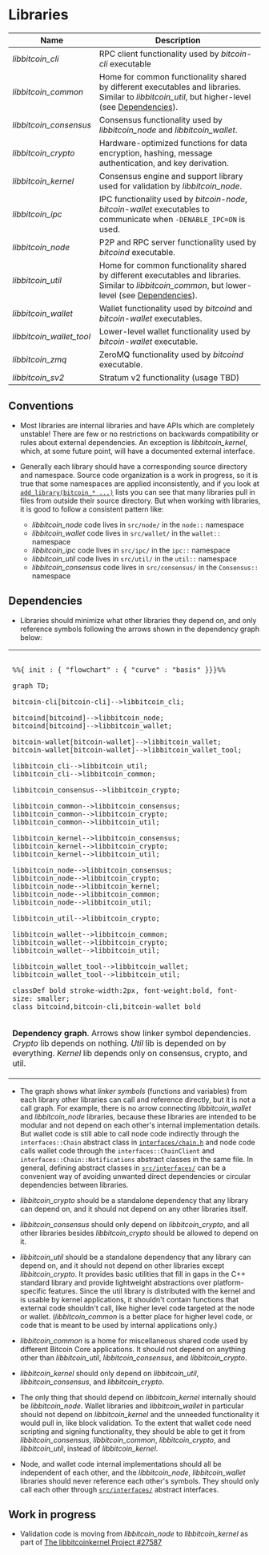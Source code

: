 # Libraries

| Name                     | Description |
|--------------------------|-------------|
| *libbitcoin_cli*         | RPC client functionality used by *bitcoin-cli* executable |
| *libbitcoin_common*      | Home for common functionality shared by different executables and libraries. Similar to *libbitcoin_util*, but higher-level (see [Dependencies](#dependencies)). |
| *libbitcoin_consensus*   | Consensus functionality used by *libbitcoin_node* and *libbitcoin_wallet*. |
| *libbitcoin_crypto*      | Hardware-optimized functions for data encryption, hashing, message authentication, and key derivation. |
| *libbitcoin_kernel*      | Consensus engine and support library used for validation by *libbitcoin_node*. |
| *libbitcoin_ipc*         | IPC functionality used by *bitcoin-node*, *bitcoin-wallet* executables to communicate when `-DENABLE_IPC=ON` is used. |
| *libbitcoin_node*        | P2P and RPC server functionality used by *bitcoind* executable. |
| *libbitcoin_util*        | Home for common functionality shared by different executables and libraries. Similar to *libbitcoin_common*, but lower-level (see [Dependencies](#dependencies)). |
| *libbitcoin_wallet*      | Wallet functionality used by *bitcoind* and *bitcoin-wallet* executables. |
| *libbitcoin_wallet_tool* | Lower-level wallet functionality used by *bitcoin-wallet* executable. |
| *libbitcoin_zmq*         | ZeroMQ functionality used by *bitcoind* executable. |
| *libbitcoin_sv2*         | Stratum v2 functionality (usage TBD) |

## Conventions

- Most libraries are internal libraries and have APIs which are completely unstable! There are few or no restrictions on backwards compatibility or rules about external dependencies. An exception is *libbitcoin_kernel*, which, at some future point, will have a documented external interface.

- Generally each library should have a corresponding source directory and namespace. Source code organization is a work in progress, so it is true that some namespaces are applied inconsistently, and if you look at [`add_library(bitcoin_* ...)`](../../src/CMakeLists.txt) lists you can see that many libraries pull in files from outside their source directory. But when working with libraries, it is good to follow a consistent pattern like:

  - *libbitcoin_node* code lives in `src/node/` in the `node::` namespace
  - *libbitcoin_wallet* code lives in `src/wallet/` in the `wallet::` namespace
  - *libbitcoin_ipc* code lives in `src/ipc/` in the `ipc::` namespace
  - *libbitcoin_util* code lives in `src/util/` in the `util::` namespace
  - *libbitcoin_consensus* code lives in `src/consensus/` in the `Consensus::` namespace

## Dependencies

- Libraries should minimize what other libraries they depend on, and only reference symbols following the arrows shown in the dependency graph below:

<table><tr><td>

```mermaid

%%{ init : { "flowchart" : { "curve" : "basis" }}}%%

graph TD;

bitcoin-cli[bitcoin-cli]-->libbitcoin_cli;

bitcoind[bitcoind]-->libbitcoin_node;
bitcoind[bitcoind]-->libbitcoin_wallet;

bitcoin-wallet[bitcoin-wallet]-->libbitcoin_wallet;
bitcoin-wallet[bitcoin-wallet]-->libbitcoin_wallet_tool;

libbitcoin_cli-->libbitcoin_util;
libbitcoin_cli-->libbitcoin_common;

libbitcoin_consensus-->libbitcoin_crypto;

libbitcoin_common-->libbitcoin_consensus;
libbitcoin_common-->libbitcoin_crypto;
libbitcoin_common-->libbitcoin_util;

libbitcoin_kernel-->libbitcoin_consensus;
libbitcoin_kernel-->libbitcoin_crypto;
libbitcoin_kernel-->libbitcoin_util;

libbitcoin_node-->libbitcoin_consensus;
libbitcoin_node-->libbitcoin_crypto;
libbitcoin_node-->libbitcoin_kernel;
libbitcoin_node-->libbitcoin_common;
libbitcoin_node-->libbitcoin_util;

libbitcoin_util-->libbitcoin_crypto;

libbitcoin_wallet-->libbitcoin_common;
libbitcoin_wallet-->libbitcoin_crypto;
libbitcoin_wallet-->libbitcoin_util;

libbitcoin_wallet_tool-->libbitcoin_wallet;
libbitcoin_wallet_tool-->libbitcoin_util;

classDef bold stroke-width:2px, font-weight:bold, font-size: smaller;
class bitcoind,bitcoin-cli,bitcoin-wallet bold
```
</td></tr><tr><td>

**Dependency graph**. Arrows show linker symbol dependencies. *Crypto* lib depends on nothing. *Util* lib is depended on by everything. *Kernel* lib depends only on consensus, crypto, and util.

</td></tr></table>

- The graph shows what _linker symbols_ (functions and variables) from each library other libraries can call and reference directly, but it is not a call graph. For example, there is no arrow connecting *libbitcoin_wallet* and *libbitcoin_node* libraries, because these libraries are intended to be modular and not depend on each other's internal implementation details. But wallet code is still able to call node code indirectly through the `interfaces::Chain` abstract class in [`interfaces/chain.h`](../../src/interfaces/chain.h) and node code calls wallet code through the `interfaces::ChainClient` and `interfaces::Chain::Notifications` abstract classes in the same file. In general, defining abstract classes in [`src/interfaces/`](../../src/interfaces/) can be a convenient way of avoiding unwanted direct dependencies or circular dependencies between libraries.

- *libbitcoin_crypto* should be a standalone dependency that any library can depend on, and it should not depend on any other libraries itself.

- *libbitcoin_consensus* should only depend on *libbitcoin_crypto*, and all other libraries besides *libbitcoin_crypto* should be allowed to depend on it.

- *libbitcoin_util* should be a standalone dependency that any library can depend on, and it should not depend on other libraries except *libbitcoin_crypto*. It provides basic utilities that fill in gaps in the C++ standard library and provide lightweight abstractions over platform-specific features. Since the util library is distributed with the kernel and is usable by kernel applications, it shouldn't contain functions that external code shouldn't call, like higher level code targeted at the node or wallet. (*libbitcoin_common* is a better place for higher level code, or code that is meant to be used by internal applications only.)

- *libbitcoin_common* is a home for miscellaneous shared code used by different Bitcoin Core applications. It should not depend on anything other than *libbitcoin_util*, *libbitcoin_consensus*, and *libbitcoin_crypto*.

- *libbitcoin_kernel* should only depend on *libbitcoin_util*, *libbitcoin_consensus*, and *libbitcoin_crypto*.

- The only thing that should depend on *libbitcoin_kernel* internally should be *libbitcoin_node*. Wallet libraries and *libbitcoin_wallet* in particular should not depend on *libbitcoin_kernel* and the unneeded functionality it would pull in, like block validation. To the extent that wallet code need scripting and signing functionality, they should be able to get it from *libbitcoin_consensus*, *libbitcoin_common*, *libbitcoin_crypto*, and *libbitcoin_util*, instead of *libbitcoin_kernel*.

- Node, and wallet code internal implementations should all be independent of each other, and the *libbitcoin_node*, *libbitcoin_wallet* libraries should never reference each other's symbols. They should only call each other through [`src/interfaces/`](../../src/interfaces/) abstract interfaces.

## Work in progress

- Validation code is moving from *libbitcoin_node* to *libbitcoin_kernel* as part of [The libbitcoinkernel Project #27587](https://github.com/bitcoin/bitcoin/issues/27587)
